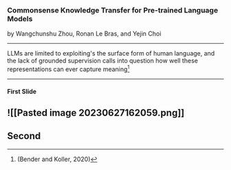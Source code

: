 ### Commonsense Knowledge Transfer for Pre-trained Language Models

by Wangchunshu Zhou, Ronan Le Bras, and Yejin Choi

---

LLMs are limited to exploiting's the surface form of human language, and the lack of grounded supervision calls into question how well these representations can ever capture meaning[^1]
[^1]: (Bender and Koller, 2020)
---
#### First Slide

![[Pasted image 20230627162059.png]]
---
Second
---